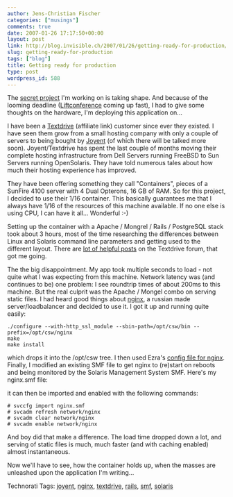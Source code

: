 ```yaml
---
author: Jens-Christian Fischer
categories: ["musings"]
comments: true
date: 2007-01-26 17:17:50+00:00
layout: post
link: http://blog.invisible.ch/2007/01/26/getting-ready-for-production/
slug: getting-ready-for-production
tags: ["blog"]
title: Getting ready for production
type: post
wordpress_id: 588
---
```


The [secret project][1] I'm working on is taking shape. And because of the looming deadline ([Liftconference][3] coming up fast), I had to give some thoughts on the hardware, I'm deploying this application on...

I have been a [Textdrive][2] (affiliate link) customer since ever they existed. I have seen them grow from a small hosting company with only a couple of servers to being bought by [Joyent][4] (of which there will be talked more soon). Joyent/Textdrive has spent the last couple of months moving their complete hosting infrastructure from Dell Servers running FreeBSD to Sun Servers running OpenSolaris. They have told numerous tales about how much their hosting experience has improved. 

They have been offering something they call "Containers", pieces of a SunFire 4100 server with 4 Dual Opterons, 16 GB of RAM. So for this project, I decided to use their 1/16 container. This basically guarantees me that I always have 1/16 of the resources of this machine available. If no one else is using CPU, I can have it all... Wonderful :-)

Setting up the container with a Apache / Mongrel / Rails / PostgreSQL stack took about 3 hours, most of the time researching the differences between Linux and Solaris command line parameters and getting used to the different layout. There are [lot of helpful posts][5] on the Textdrive forum, that got me going. 

The the big disappointment. My app took multiple seconds to load - not quite what I was expecting from this machine. Network latency was (and continues to be) one problem: I see roundtrip times of about 200ms to this machine. But the real culprit was the Apache / Mongel combo on serving static files. I had heard good things about [nginx][6], a russian made server/loadbalancer and decided to use it. I got it up and running quite easily:

    ./configure --with-http_ssl_module --sbin-path=/opt/csw/bin --prefix=/opt/csw/nginx
    make 
    make install

which drops it into the /opt/csw tree. I then used Ezra's [config file for nginx][7]. Finally, I modified an existing SMF file to get nginx to (re)start on reboots and being monitored by the Solaris Management System SMF. Here's my nginx.smf file:

    
    
    
      
        
        
        
          
        
        
          
          
        
        
          
        
        
          
            
            
              
            
          
        
        
          
        
      
    

it can then be imported and enabled with the following commands:

    # svccfg import nginx.smf
    # svcadm refresh network/nginx
    # svcadm clear network/nginx
    # svcadm enable network/nginx

And boy did that make a difference. The load time dropped down a lot, and serving of static files is much, much faster (and with caching enabled) almost instantaneous.

Now we'll have to see, how the container holds up, when the masses are unleashed upon the application I'm writing...


[1]: http://blog.invisible.ch/2007/01/12/this-is-one-crazy-month/
[2]: http://www.shareasale.com/r.cfm?B=69506&U=196165&M=10198
[3]: http://liftconference.com
[4]: http://www.shareasale.com/r.cfm?B=57232&U=196165&M=10198
[5]: http://forum.textdrive.com/viewforum.php?id=37
[6]: http://nginx.net/
[7]: http://www.brainspl.at/articles/2006/09/12/new-nginx-conf-with-rails-caching



Technorati Tags: [joyent](http://www.technorati.com/tag/joyent), [nginx](http://www.technorati.com/tag/nginx), [textdrive](http://www.technorati.com/tag/textdrive), [rails](http://www.technorati.com/tag/rails), [smf](http://www.technorati.com/tag/smf), [solaris](http://www.technorati.com/tag/solaris)
